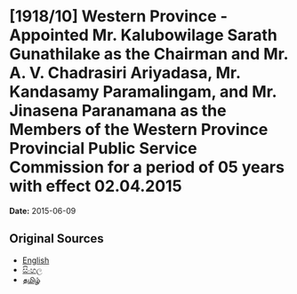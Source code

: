 # [1918/10] Western Province - Appointed Mr. Kalubowilage Sarath Gunathilake as the Chairman and Mr. A. V. Chadrasiri Ariyadasa, Mr. Kandasamy Paramalingam, and Mr. Jinasena Paranamana as the Members of the Western Province Provincial Public Service Commission for a period of 05 years with effect 02.04.2015

**Date:** 2015-06-09

## Original Sources

- [English](https://documents.gov.lk/view/extra-gazettes/2015/6/1918-10_E.pdf)
- [සිංහල](https://documents.gov.lk/view/extra-gazettes/2015/6/1918-10_S.pdf)
- [தமிழ்](https://documents.gov.lk/view/extra-gazettes/2015/6/1918-10_T.pdf)

